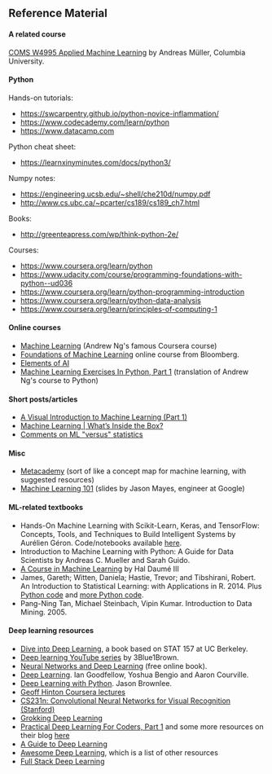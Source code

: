 ## Reference Material

#### A related course

[COMS W4995 Applied Machine Learning](https://www.cs.columbia.edu/~amueller/comsw4995s20/schedule/) by Andreas Müller, Columbia University.

#### Python

Hands-on tutorials:
- <https://swcarpentry.github.io/python-novice-inflammation/>
- <https://www.codecademy.com/learn/python>
- <https://www.datacamp.com>

Python cheat sheet:
- <https://learnxinyminutes.com/docs/python3/>

Numpy notes:
- <https://engineering.ucsb.edu/~shell/che210d/numpy.pdf>
- <http://www.cs.ubc.ca/~pcarter/cs189/cs189_ch7.html>

Books:
- <http://greenteapress.com/wp/think-python-2e/>

Courses:
- <https://www.coursera.org/learn/python>
- <https://www.udacity.com/course/programming-foundations-with-python--ud036>
- <https://www.coursera.org/learn/python-programming-introduction>
- <https://www.coursera.org/learn/python-data-analysis>
- <https://www.coursera.org/learn/principles-of-computing-1>

#### Online courses

* [Machine Learning](https://www.coursera.org/learn/machine-learning) (Andrew Ng's famous Coursera course)
* [Foundations of Machine Learning](https://bloomberg.github.io/foml/#home) online course from Bloomberg.
* [Elements of AI](https://www.elementsofai.com/)
* [Machine Learning Exercises In Python, Part 1](http://www.johnwittenauer.net/machine-learning-exercises-in-python-part-1/) (translation of Andrew Ng's course to Python)

#### Short posts/articles

* [A Visual Introduction to Machine Learning (Part 1)](http://www.r2d3.us/visual-intro-to-machine-learning-part-1/)
* [Machine Learning | What’s Inside the Box?](https://medium.com/@randylaosat/machine-learning-whats-inside-the-box-861f5c7e72a3)
* [Comments on ML "versus" statistics](https://sgfin.github.io/2020/01/31/Comments-ML-Statistics/)

#### Misc

* [Metacademy](https://metacademy.org/) (sort of like a concept map for machine learning, with suggested resources)
* [Machine Learning
  101](https://docs.google.com/presentation/d/1kSuQyW5DTnkVaZEjGYCkfOxvzCqGEFzWBy4e9Uedd9k/present?slide=id.g168a3288f7_0_58)
  (slides by Jason Mayes, engineer at Google)

#### ML-related textbooks

* Hands-On Machine Learning with Scikit-Learn, Keras, and TensorFlow: Concepts, Tools, and Techniques to Build Intelligent Systems by Aurélien Géron. Code/notebooks available [here](https://github.com/ageron/handson-ml2).
* Introduction to Machine Learning with Python: A Guide for Data Scientists by Andreas C. Mueller and Sarah Guido.
* [A Course in Machine Learning](http://ciml.info/) by Hal Daumé III
* James, Gareth; Witten, Daniela; Hastie, Trevor; and Tibshirani, Robert. An Introduction to Statistical Learning: with Applications in R. 2014. Plus [Python code](https://github.com/JWarmenhoven/ISLR-python) and [more Python code](https://github.com/mscaudill/IntroStatLearn).
* Pang-Ning Tan, Michael Steinbach, Vipin Kumar. Introduction to Data Mining. 2005.

#### Deep learning resources
* [Dive into Deep Learning](http://d2l.ai/chapter_introduction/index.html), a book based on STAT 157 at UC Berkeley.
* [Deep learning YouTube series](https://www.youtube.com/watch?v=aircAruvnKk) by 3Blue1Brown.
* [Neural Networks and Deep Learning](http://neuralnetworksanddeeplearning.com/) (free online book).
* [Deep Learning](http://www.deeplearningbook.org/). Ian Goodfellow, Yoshua Bengio and Aaron Courville.
* [Deep Learning with Python](https://machinelearningmastery.com/deep-learning-with-python). Jason Brownlee.
* [Geoff Hinton Coursera lectures](https://www.youtube.com/playlist?list=PLoRl3Ht4JOcdU872GhiYWf6jwrk_SNhz9)
* [CS231n: Convolutional Neural Networks for Visual Recognition (Stanford)](http://cs231n.github.io/)
* [Grokking Deep Learning](https://www.manning.com/books/grokking-deep-learning)
* [Practical Deep Learning For Coders, Part 1](http://course.fast.ai/) and some more resources on their blog [here](http://www.fast.ai/2016/12/19/favorite-posts/)
* [A Guide to Deep Learning](http://yerevann.com/a-guide-to-deep-learning/)
* [Awesome Deep Learning](https://github.com/ChristosChristofidis/awesome-deep-learning), which is a list of other resources
* [Full Stack Deep Learning](https://fullstackdeeplearning.com/)
